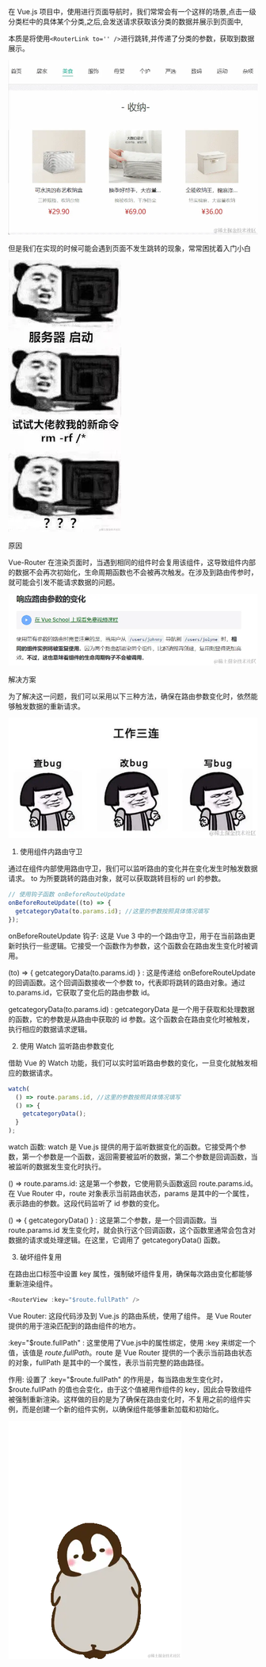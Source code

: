 在 Vue.js 项目中，使用进行页面导航时，我们常常会有一个这样的场景,点击一级分类栏中的具体某个分类,之后,会发送请求获取该分类的数据并展示到页面中,

本质是将使用`<RouterLink to='' />`进行跳转,并传递了分类的参数，获取到数据展示。

![](./images/01-1.webp)

但是我们在实现的时候可能会遇到页面不发生跳转的现象，常常困扰着入门小白

![](./images/01-2.webp)

原因

Vue-Router 在渲染页面时，当遇到相同的组件时会复用该组件，这导致组件内部的数据不会再次初始化，生命周期函数也不会被再次触发。在涉及到路由传参时，就可能会引发不能请求数据的问题。

![](./images/01-3.webp)

解决方案

为了解决这一问题，我们可以采用以下三种方法，确保在路由参数变化时，依然能够触发数据的重新请求。

![](./images/01-4.webp)

1. 使用组件内路由守卫

通过在组件内部使用路由守卫，我们可以监听路由的变化并在变化发生时触发数据请求。 to 为所要跳转的路由对象，就可以获取跳转目标的 url 的参数。

```ts
// 使用钩子函数 onBeforeRouteUpdate
onBeforeRouteUpdate((to) => {
  getcategoryData(to.params.id); //这里的参数按照具体情况填写
});
```

onBeforeRouteUpdate 钩子: 这是 Vue 3 中的一个路由守卫，用于在当前路由更新时执行一些逻辑。它接受一个函数作为参数，这个函数会在路由发生变化时被调用。

(to) => { getcategoryData(to.params.id) } : 这是传递给 onBeforeRouteUpdate 的回调函数。这个回调函数接收一个参数 to，代表即将跳转的路由对象。通过 to.params.id，它获取了变化后的路由参数 id。

getcategoryData(to.params.id) : getcategoryData 是一个用于获取和处理数据的函数，它的参数是从路由中获取的 id 参数。这个函数会在路由变化时被触发，执行相应的数据请求逻辑。

2. 使用 Watch 监听路由参数变化

借助 Vue 的 Watch 功能，我们可以实时监听路由参数的变化，一旦变化就触发相应的数据请求。

```ts
watch(
  () => route.params.id, //这里的参数按照具体情况填写
  () => {
    getcategoryData();
  }
);
```

watch 函数: watch 是 Vue.js 提供的用于监听数据变化的函数。它接受两个参数，第一个参数是一个函数，返回需要被监听的数据，第二个参数是回调函数，当被监听的数据发生变化时执行。

() => route.params.id: 这是第一个参数，它使用箭头函数返回 route.params.id。在 Vue Router 中，route 对象表示当前路由状态，params 是其中的一个属性，表示路由的参数。这段代码监听了 id 参数的变化。

() => { getcategoryData() } : 这是第二个参数，是一个回调函数。当 route.params.id 发生变化时，就会执行这个回调函数，这个函数里通常会包含对数据的请求或处理逻辑。在这里，它调用了 getcategoryData() 函数。

3. 破坏组件复用

在路由出口标签中设置 key 属性，强制破坏组件复用，确保每次路由变化都能够重新渲染组件。

```ts
<RouterView :key="$route.fullPath" />
```

Vue Router: 这段代码涉及到 Vue.js 的路由系统，使用了<RouterView />组件。<RouterView /> 是 Vue Router 提供的用于渲染匹配到的路由组件的地方。

:key="$route.fullPath" : 这里使用了Vue.js中的属性绑定，使用 :key 来绑定一个值，该值是 $route.fullPath。$route 是 Vue Router 提供的一个表示当前路由状态的对象，fullPath 是其中的一个属性，表示当前完整的路由路径。

作用: 设置了 :key="$route.fullPath" 的作用是，每当路由发生变化时，$route.fullPath 的值也会变化，由于这个值被用作组件的 key，因此会导致组件被强制重新渲染。这样做的目的是为了确保在路由变化时，不复用之前的组件实例，而是创建一个新的组件实例，以确保组件能够重新加载和初始化。

![](./images/01-5.webp)

